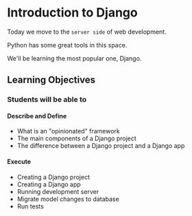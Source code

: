 # Introduction to Django

Today we move to the `server side` of web development.

Python has some great tools in this space.

We'll be learning the most popular one, Django.

## Learning Objectives

### Students will be able to

#### Describe and Define

- What is an "opinionated" framework
- The main components of a Django project
- The difference between a Django project and a Django app

#### Execute

- Creating a Django project
- Creating a Django app
- Running development server
- Migrate model changes to database
- Run tests
